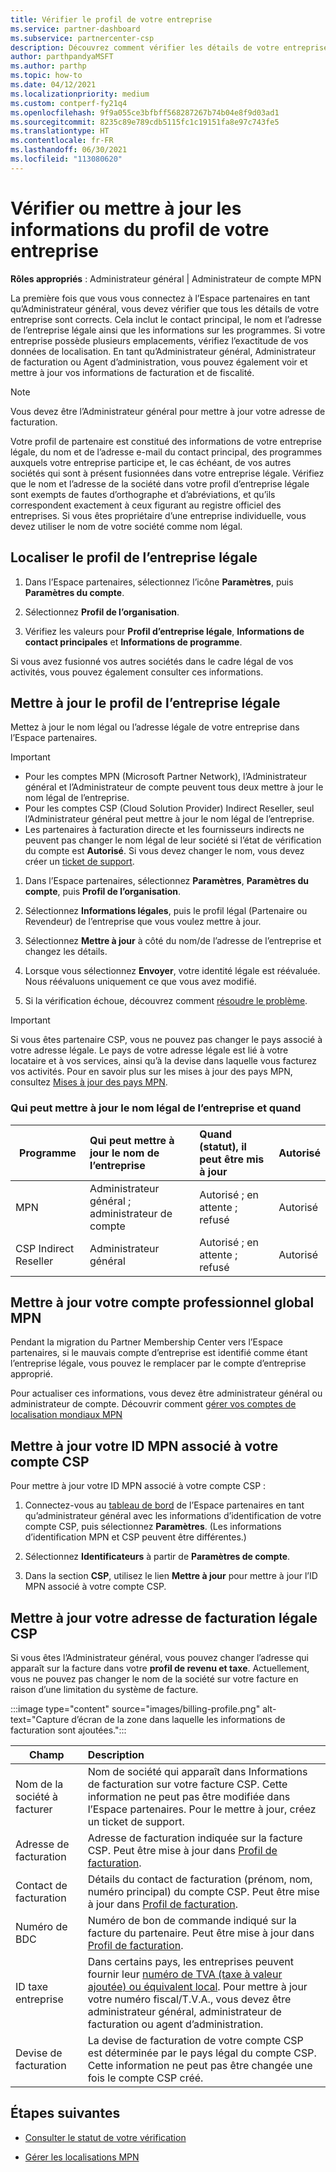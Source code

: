 ```yaml
---
title: Vérifier le profil de votre entreprise
ms.service: partner-dashboard
ms.subservice: partnercenter-csp
description: Découvrez comment vérifier les détails de votre entreprise comme le contact principal, l’adresse et les informations sur les programmes. Vous pouvez aussi mettre à jour votre adresse légale et votre adresse de facturation.
author: parthpandyaMSFT
ms.author: parthp
ms.topic: how-to
ms.date: 04/12/2021
ms.localizationpriority: medium
ms.custom: contperf-fy21q4
ms.openlocfilehash: 9f9a055ce3bfbff568287267b74b04e8f9d03ad1
ms.sourcegitcommit: 8235c89e789cdb5115fc1c19151fa8e97c743fe5
ms.translationtype: HT
ms.contentlocale: fr-FR
ms.lasthandoff: 06/30/2021
ms.locfileid: "113080620"
---
```

# <a name="verify-or-update-your-company-profile-information"></a>Vérifier ou mettre à jour les informations du profil de votre entreprise 

**Rôles appropriés** : Administrateur général | Administrateur de compte MPN

La première fois que vous vous connectez à l’Espace partenaires en tant qu’Administrateur général, vous devez vérifier que tous les détails de votre entreprise sont corrects. Cela inclut le contact principal, le nom et l’adresse de l’entreprise légale ainsi que les informations sur les programmes. Si votre entreprise possède plusieurs emplacements, vérifiez l’exactitude de vos données de localisation. En tant qu’Administrateur général, Administrateur de facturation ou Agent d’administration, vous pouvez également voir et mettre à jour vos informations de facturation et de fiscalité.

> [!NOTE]
> Vous devez être l’Administrateur général pour mettre à jour votre adresse de facturation.

Votre profil de partenaire est constitué des informations de votre entreprise légale, du nom et de l’adresse e-mail du contact principal, des programmes auxquels votre entreprise participe et, le cas échéant, de vos autres sociétés qui sont à présent fusionnées dans votre entreprise légale. Vérifiez que le nom et l’adresse de la société dans votre profil d’entreprise légale sont exempts de fautes d’orthographe et d’abréviations, et qu’ils correspondent exactement à ceux figurant au registre officiel des entreprises. Si vous êtes propriétaire d’une entreprise individuelle, vous devez utiliser le nom de votre société comme nom légal.


## <a name="locate-the-legal-business-profile"></a>Localiser le profil de l’entreprise légale

1. Dans l’Espace partenaires, sélectionnez l’icône **Paramètres**, puis **Paramètres du compte**.
 
1. Sélectionnez **Profil de l’organisation**. 

2. Vérifiez les valeurs pour **Profil d’entreprise légale**, **Informations de contact principales** et **Informations de programme**.

Si vous avez fusionné vos autres sociétés dans le cadre légal de vos activités, vous pouvez également consulter ces informations. 

## <a name="update-your-legal-business-profile"></a>Mettre à jour le profil de l’entreprise légale 

Mettez à jour le nom légal ou l’adresse légale de votre entreprise dans l’Espace partenaires.

>[!Important]
>- Pour les comptes MPN (Microsoft Partner Network), l’Administrateur général et l’Administrateur de compte peuvent tous deux mettre à jour le nom légal de l’entreprise.
>- Pour les comptes CSP (Cloud Solution Provider) Indirect Reseller, seul l’Administrateur général peut mettre à jour le nom légal de l’entreprise. 
>- Les partenaires à facturation directe et les fournisseurs indirects ne peuvent pas changer le nom légal de leur société si l’état de vérification du compte est **Autorisé**. Si vous devez changer le nom, vous devez créer un [ticket de support](https://partner.microsoft.com/dashboard/support/servicerequests/create?stage=2&topicid=eb74583c-61b3-2124-bffc-00920e0ae772).



1. Dans l’Espace partenaires, sélectionnez **Paramètres**, **Paramètres du compte**, puis **Profil de l’organisation**.

2. Sélectionnez **Informations légales**, puis le profil légal (Partenaire ou Revendeur) de l’entreprise que vous voulez mettre à jour.

1. Sélectionnez **Mettre à jour** à côté du nom/de l’adresse de l’entreprise et changez les détails.
 
1. Lorsque vous sélectionnez **Envoyer**, votre identité légale est réévaluée. Nous réévaluons uniquement ce que vous avez modifié.

1. Si la vérification échoue, découvrez comment [résoudre le problème](verification-responses.md).

>[!Important]
>Si vous êtes partenaire CSP, vous ne pouvez pas changer le pays associé à votre adresse légale. Le pays de votre adresse légale est lié à votre locataire et à vos services, ainsi qu’à la devise dans laquelle vous facturez vos activités. Pour en savoir plus sur les mises à jour des pays MPN, consultez [Mises à jour des pays MPN](manage-locations.md#change-country-of-partner-global-account).


### <a name="who-can-update-legal-business-name-and-when"></a>Qui peut mettre à jour le nom légal de l’entreprise et quand

|**Programme**|**Qui peut mettre à jour le nom de l’entreprise**|**Quand (statut), il peut être mis à jour**|**Autorisé**|
|---------------------|:-------------------------------|:------------|:-----------------|
MPN|Administrateur général ; administrateur de compte|Autorisé ; en attente ; refusé| Autorisé|
|CSP Indirect Reseller|Administrateur général|Autorisé ; en attente ; refusé| Autorisé|


## <a name="update-your-mpn-global-business-account"></a>Mettre à jour votre compte professionnel global MPN

Pendant la migration du Partner Membership Center vers l’Espace partenaires, si le mauvais compte d’entreprise est identifié comme étant l’entreprise légale, vous pouvez le remplacer par le compte d’entreprise approprié.

Pour actualiser ces informations, vous devez être administrateur général ou administrateur de compte. Découvrir comment [gérer vos comptes de localisation mondiaux MPN](manage-locations.md)


## <a name="update-your-mpn-id-associated-with-your-csp-account"></a>Mettre à jour votre ID MPN associé à votre compte CSP

Pour mettre à jour votre ID MPN associé à votre compte CSP :

1. Connectez-vous au [tableau de bord](https://partner.microsoft.com/dashboard/home) de l’Espace partenaires en tant qu’administrateur général avec les informations d’identification de votre compte CSP, puis sélectionnez **Paramètres**. (Les informations d’identification MPN et CSP peuvent être différentes.)
 
1. Sélectionnez **Identificateurs** à partir de **Paramètres de compte**.

1. Dans la section **CSP**, utilisez le lien **Mettre à jour** pour mettre à jour l’ID MPN associé à votre compte CSP. 


## <a name="update-your-csp-legal-billing-address"></a>Mettre à jour votre adresse de facturation légale CSP

Si vous êtes l’Administrateur général, vous pouvez changer l’adresse qui apparaît sur la facture dans votre **profil de revenu et taxe**. Actuellement, vous ne pouvez pas changer le nom de la société sur votre facture en raison d’une limitation du système de facture.

:::image type="content" source="images/billing-profile.png" alt-text="Capture d’écran de la zone dans laquelle les informations de facturation sont ajoutées.":::

|**Champ**  |**Description**|  
|---------------------|:------------------|
|Nom de la société à facturer|Nom de société qui apparaît dans Informations de facturation sur votre facture CSP.  Cette information ne peut pas être modifiée dans l’Espace partenaires.  Pour le mettre à jour, créez un ticket de support.|
|Adresse de facturation|Adresse de facturation indiquée sur la facture CSP. Peut être mise à jour dans [Profil de facturation](https://partner.microsoft.com/dashboard/account/v3/accountsettings/billingprofile#commercial).|
|Contact de facturation|Détails du contact de facturation (prénom, nom, numéro principal) du compte CSP.  Peut être mise à jour dans [Profil de facturation](https://partner.microsoft.com/dashboard/account/v3/accountsettings/billingprofile#commercial).|
|Numéro de BDC|Numéro de bon de commande indiqué sur la facture du partenaire. Peut être mise à jour dans [Profil de facturation](https://partner.microsoft.com/dashboard/account/v3/accountsettings/billingprofile#commercial).|
|ID taxe entreprise|Dans certains pays, les entreprises peuvent fournir leur [numéro de TVA (taxe à valeur ajoutée) ou équivalent local](./organization-tax-info.md). Pour mettre à jour votre numéro fiscal/T.V.A., vous devez être administrateur général, administrateur de facturation ou agent d’administration.|
|Devise de facturation|La devise de facturation de votre compte CSP est déterminée par le pays légal du compte CSP.  Cette information ne peut pas être changée une fois le compte CSP créé.|

## <a name="next-steps"></a>Étapes suivantes

- [Consulter le statut de votre vérification](verification-responses.md)

- [Gérer les localisations MPN](manage-locations.md)
